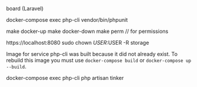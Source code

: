 board  (Laravel)

docker-compose exec php-cli vendor/bin/phpunit


make docker-up
make docker-down
make perm // for permissions

https://localhost:8080
sudo chown $USER:$USER -R storage 


Image for service php-cli was built because it did not already exist. To rebuild this image you must use `docker-compose build` or `docker-compose up --build`.

docker-compose exec php-cli php artisan tinker 